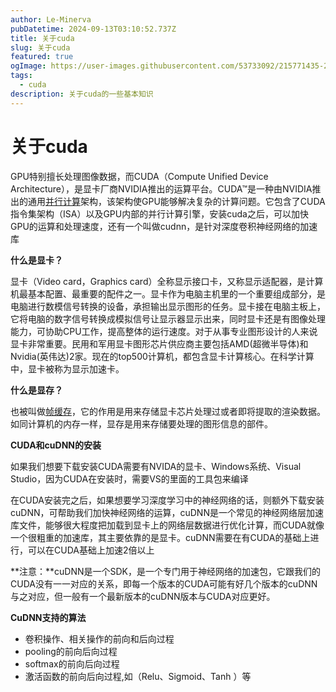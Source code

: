 ```yaml
---
author: Le-Minerva
pubDatetime: 2024-09-13T03:10:52.737Z
title: 关于cuda
slug: 关于cuda
featured: true
ogImage: https://user-images.githubusercontent.com/53733092/215771435-25408246-2309-4f8b-a781-1f3d93bdf0ec.png
tags:
  - cuda
description: 关于cuda的一些基本知识
---
```


# 关于cuda

GPU特别擅长处理图像数据，而CUDA（Compute Unified Device Architecture），是显卡厂商NVIDIA推出的运算平台。CUDA™是一种由NVIDIA推出的通用[并行计算](https://zhida.zhihu.com/search?q=并行计算&zhida_source=entity&is_preview=1)架构，该架构使GPU能够解决复杂的计算问题。它包含了CUDA指令集架构（ISA）以及GPU内部的并行计算引擎，安装cuda之后，可以加快GPU的运算和处理速度，还有一个叫做cudnn，是针对深度卷积神经网络的加速库

**什么是显卡？**

显卡（Video card，Graphics card）全称显示接口卡，又称显示适配器，是计算机最基本配置、最重要的配件之一。显卡作为电脑主机里的一个重要组成部分，是电脑进行数模信号转换的设备，承担输出显示图形的任务。显卡接在电脑主板上，它将电脑的数字信号转换成模拟信号让显示器显示出来，同时显卡还是有图像处理能力，可协助CPU工作，提高整体的运行速度。对于从事专业图形设计的人来说显卡非常重要。民用和军用显卡图形芯片供应商主要包括AMD(超微半导体)和Nvidia(英伟达)2家。现在的top500计算机，都包含显卡计算核心。在科学计算中，显卡被称为显示加速卡。

**什么是显存？**

也被叫做[帧缓存](https://zhida.zhihu.com/search?q=帧缓存&zhida_source=entity&is_preview=1)，它的作用是用来存储显卡芯片处理过或者即将提取的渲染数据。如同计算机的内存一样，显存是用来存储要处理的图形信息的部件。

**CUDA和cuDNN的安装**

如果我们想要下载安装CUDA需要有NVIDA的显卡、Windows系统、Visual Studio，因为CUDA在安装时，需要VS的里面的工具包来编译

在CUDA安装完之后，如果想要学习深度学习中的神经网络的话，则额外下载安装cuDNN，可帮助我们加快神经网络的运算，cuDNN是一个常见的神经网络层加速库文件，能够很大程度把加载到显卡上的网络层数据进行优化计算，而CUDA就像一个很粗重的加速库，其主要依靠的是显卡。cuDNN需要在有CUDA的基础上进行，可以在CUDA基础上加速2倍以上

**注意：**cuDNN是一个SDK，是一个专门用于神经网络的加速包，它跟我们的CUDA没有一一对应的关系，即每一个版本的CUDA可能有好几个版本的cuDNN与之对应，但一般有一个最新版本的cuDNN版本与CUDA对应更好。

**CuDNN支持的算法**

- 卷积操作、相关操作的前向和后向过程
- pooling的前向后向过程
- softmax的前向后向过程
- 激活函数的前向后向过程,如（Relu、Sigmoid、Tanh ）等